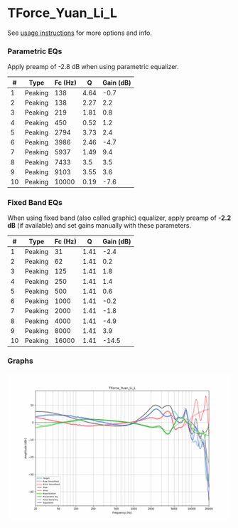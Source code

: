 # TForce_Yuan_Li_L
See [usage instructions](https://github.com/jaakkopasanen/AutoEq#usage) for more options and info.

### Parametric EQs
Apply preamp of -2.8 dB when using parametric equalizer.

|   # | Type    |   Fc (Hz) |    Q |   Gain (dB) |
|-----|---------|-----------|------|-------------|
|   1 | Peaking |       138 | 4.64 |        -0.7 |
|   2 | Peaking |       138 | 2.27 |         2.2 |
|   3 | Peaking |       219 | 1.81 |         0.8 |
|   4 | Peaking |       450 | 0.52 |         1.2 |
|   5 | Peaking |      2794 | 3.73 |         2.4 |
|   6 | Peaking |      3986 | 2.46 |        -4.7 |
|   7 | Peaking |      5937 | 1.49 |         9.4 |
|   8 | Peaking |      7433 | 3.5  |         3.5 |
|   9 | Peaking |      9103 | 3.55 |         3.6 |
|  10 | Peaking |     10000 | 0.19 |        -7.6 |

### Fixed Band EQs
When using fixed band (also called graphic) equalizer, apply preamp of **-2.2 dB** (if available) and set gains manually with these parameters.

|   # | Type    |   Fc (Hz) |    Q |   Gain (dB) |
|-----|---------|-----------|------|-------------|
|   1 | Peaking |        31 | 1.41 |        -2.4 |
|   2 | Peaking |        62 | 1.41 |         0.2 |
|   3 | Peaking |       125 | 1.41 |         1.8 |
|   4 | Peaking |       250 | 1.41 |         1.4 |
|   5 | Peaking |       500 | 1.41 |         0.6 |
|   6 | Peaking |      1000 | 1.41 |        -0.2 |
|   7 | Peaking |      2000 | 1.41 |        -1.8 |
|   8 | Peaking |      4000 | 1.41 |        -4.9 |
|   9 | Peaking |      8000 | 1.41 |         3.9 |
|  10 | Peaking |     16000 | 1.41 |       -14.5 |

### Graphs
![](./TForce_Yuan_Li_L.png)

